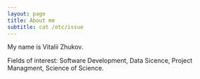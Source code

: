 ```yaml
---
layout: page
title: About me
subtitle: cat /etc/issue
---
```


My name is Vitalii Zhukov.

Fields of interest: Software Development, Data Sicence, Project Managment, Science of Science.
